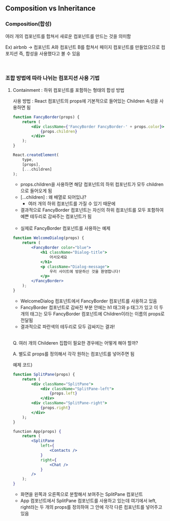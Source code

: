 ## Composition vs Inheritance

### Composition(합성)

여러 개의 컴포넌트를 합쳐서 새로운 컴포넌트를 만드는 것을 의미함

Ex) airbnb -> 컴포넌트 A와 컴포넌트 B를 합쳐서 페이지 컴포넌트를 만들었으므로 컴포지션 즉, 합성을 사용했다고 볼 수 있음

<br />

### 조합 방법에 따라 나뉘는 컴포지션 사용 기법

1. Containment : 하위 컴포넌트를 포함하는 형태의 합성 방법

    사용 방법 : React 컴포넌트의 props에 기본적으로 들어있는 Children 속성을 사용하면 됨

    ```jsx
    function FancyBorder(props) {
        return (
            <div className={'FancyBorder FancyBorder-' + props.color}>
                {props.children}
            </div>
        );
    }

    React.createElement(
        type,
        [props],
        [...children]
    );
    ```
    - props.children을 사용하면 해당 컴포넌트의 하위 컴포넌트가 모두 children으로 들어오게 됨
    - [...children] : 왜 배열로 되어있냐?
        - 여러 개의 하위 컴포넌트를 가질 수 있기 때문에
    - 결과적으로 FancyBorder 컴포넌트는 자신의 하위 컴포넌트를 모두 포함하여 예쁜 테두리로 감싸주는 컴포넌트가 됨

    <br />

    - 실제로 FancyBorder 컴포넌트를 사용하는 예제
    ```jsx
    function WelcomeDialog(props) {
        return (
            <FancyBorder color="blue">
                <h1 className="Dialog-title">
                    어서오세요
                </h1>
                <p className="Dialog-message">
                    우리 사이트에 방문하신 것을 환영합니다!
                </p>
            </FancyBorder>
        );
    }
    ```
    - WelcomeDialog 컴포넌트에서 FancyBorder 컴포넌트를 사용하고 있음
    - FancyBorder 컴포넌트로 감싸진 부분 안에는 h1 태그와 p 태그가 있고 이 두 개의 태그는 모두 FancyBorder 컴포넌트에 Children이라는 이름의 props로 전달됨
    - 결과적으로 파란색의 테두리로 모두 감싸지는 결과!

    <br />

    Q. 여러 개의 Childeren 집합이 필요한 경우에는 어떻게 해야 할까?

    A. 별도로 props를 정의해서 각각 원하는 컴포넌트를 넣어주면 됨

    예제 코드)

    ```jsx
    function SplitPane(props) {
        return (
            <div className="SplitPane">
                <div className="SplitPane-left">
                    {props.left}
                </div>
            <div className="SplitPane-right">
                {props.right}
            </div>
        );
    }
    
    function App(props) {
        return (
            <SplitPane
                left={
                    <Contacts />
                }
                right={
                    <Chat />
                }
            />
        );
    }
    ```
    - 화면을 왼쪽과 오른쪽으로 분할해서 보여주는 SplitPane 컴포넌트
    - App 컴포넌트에서 SplitPane 컴포넌트를 사용하고 있는데 여기에서 left, right라는 두 개의 props를 정의하여 그 안에 각각 다른 컴포넌트를 넣어주고 있음

